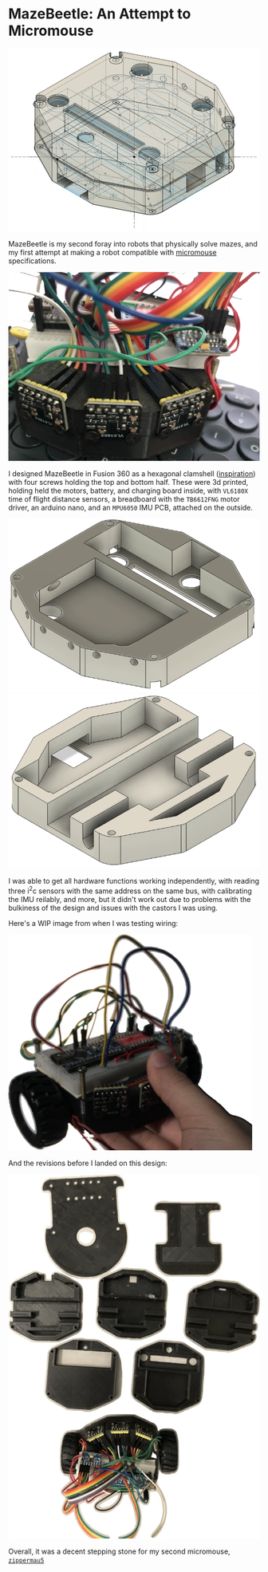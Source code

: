 # MazeBeetle: An Attempt to Micromouse
![3d view of hexagonal robot model](assets/cad-full.webp)

MazeBeetle is my second foray into robots that physically solve mazes, and my first attempt at making a robot compatible with [micromouse](https://en.wikipedia.org/wiki/Micromouse) specifications.

![front view of robot](assets/front.webp)

I designed MazeBeetle in Fusion 360 as a hexagonal clamshell ([inspiration](https://matthewtran.dev/2020/10/mmv2/)) with four screws holding the top and bottom half. These were 3d printed, holding held the motors, battery, and charging board inside, with `VL6180X` time of flight distance sensors, a breadboard with the `TB6612FNG` motor driver, an arduino nano, and an `MPU6050` IMU PCB, attached on the outside.

![3d view of robot top half](assets/cad-top.webp "asdasd")
![3d view of robot bottom half](assets/cad-bottom.webp)

I was able to get all hardware functions working independently, with reading three i<sup>2</sup>c sensors with the same address on the same bus, with calibrating the IMU reilably, and more, but it didn't work out due to problems with the bulkiness of the design and issues with the castors I was using.

Here's a WIP image from when I was testing wiring:

![3d view of robot bottom half](assets/wip.webp)

And the revisions before I landed on this design:

![3d view of robot bottom half](assets/revisions.webp)

Overall, it was a decent stepping stone for my second micromouse, [`zippermau5`](/zippermau5)
